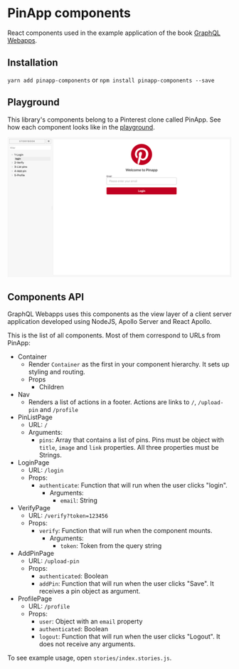 # PinApp components

React components used in the example application of the book [GraphQL Webapps](https://graphql.college/graphql-webapps).

## Installation

`yarn add pinapp-components` or `npm install pinapp-components --save`

## Playground

This library's components belong to a Pinterest clone called PinApp. See how each component looks like in the [playground](https://graphqlcollege.github.io/pinapp-components/index.html).

![PinApp](./pinapp_login.png)

## Components API

GraphQL Webapps uses this components as the view layer of a client server application developed using NodeJS, Apollo Server and React Apollo.

This is the list of all components. Most of them correspond to URLs from PinApp:

* Container
  * Render `Container` as the first in your component hierarchy. It sets up styling and routing.
  * Props
    * Children
* Nav
  * Renders a list of actions in a footer. Actions are links to `/`, `/upload-pin` and `/profile`
* PinListPage
  * URL: `/`
  * Arguments:
    * `pins`: Array that contains a list of pins. Pins must be object with `title`, `image` and `link` properties. All three properties must be Strings.
* LoginPage
  * URL: `/login`
  * Props:
    * `authenticate`: Function that will run when the user clicks "login".
      * Arguments:
        * `email`: String
* VerifyPage
  * URL: `/verify?token=123456`
  * Props:
    * `verify`: Function that will run when the component mounts.
      * Arguments:
        * `token`: Token from the query string
* AddPinPage
  * URL: `/upload-pin`
  * Props:
    * `authenticated`: Boolean
    * `addPin`: Function that will run when the user clicks "Save". It receives a pin object as argument.
* ProfilePage
  * URL: `/profile`
  * Props:
    * `user`: Object with an `email` property
    * `authenticated`: Boolean
    * `logout`: Function that will run when the user clicks "Logout". It does not receive any arguments.

To see example usage, open `stories/index.stories.js`.
